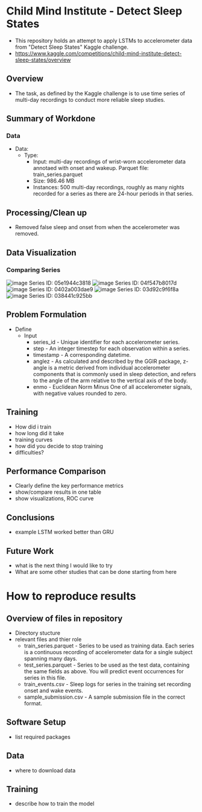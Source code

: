 # Child Mind Institute - Detect Sleep States
* This repository holds an attempt to apply LSTMs to accelerometer data from "Detect Sleep States" Kaggle challenge.
* https://www.kaggle.com/competitions/child-mind-institute-detect-sleep-states/overview
## Overview
* The task, as defined by the Kaggle challenge is to use time series of multi-day recordings to conduct more reliable sleep studies.
## Summary of Workdone
### Data
* Data:
  * Type:
    * Input: multi-day recordings of wrist-worn accelerometer data annotaed with onset and wakeup. Parquet file: train_series.parquet
    * Size: 986.46 MB
    * Instances: 500 multi-day recordings, roughly as many nights recorded for a series as there are 24-hour periods in that series.
## Processing/Clean up
* Removed false sleep and onset from when the accelerometer was removed.
## Data Visualization
### Comparing Series
![image](https://github.com/alexmach7/DATA3402/assets/113038988/483fb552-38e0-432c-a972-929d5b88ff05)
Series ID: 05e1944c3818
![image](https://github.com/alexmach7/DATA3402/assets/113038988/43ecb644-178d-4b0e-afe6-254998c72f8b)
Series ID: 04f547b8017d
![image](https://github.com/alexmach7/DATA3402/assets/113038988/321200f1-db25-4357-834b-721915b9e7a2)
Series ID: 0402a003dae9
![image](https://github.com/alexmach7/DATA3402/assets/113038988/ae3301d9-796e-401b-8a2d-4dbb592b24ae)
Series ID: 03d92c9f6f8a
![image](https://github.com/alexmach7/DATA3402/assets/113038988/fba222a4-6e5d-4bf4-b19c-97efb48c880e)
Series ID: 038441c925bb
## Problem Formulation
* Define
  * Input
    * series_id - Unique identifier for each accelerometer series.
    * step - An integer timestep for each observation within a series.
    * timestamp - A corresponding datetime.
    * anglez - As calculated and described by the GGIR package, z-angle is a metric derived from individual accelerometer components that is commonly used in sleep detection, and refers to the angle of the arm relative to the vertical axis of the body.
    * enmo - Euclidean Norm Minus One of all accelerometer signals, with negative values rounded to zero.

## Training
* How did i train
* how long did it take
* training curves
* how did you decide to stop training
* difficulties?

## Performance Comparison
* Clearly define the key performance metrics
* show/compare results in one table
* show visualizations, ROC curve

## Conclusions
* example LSTM worked better than GRU

## Future Work
* what is the next thing I would like to try
* What are some other studies that can be done starting from here

# How to reproduce results
## Overview of files in repository
 * Directory stucture
 * relevant files and thier role
     * train_series.parquet - Series to be used as training data. Each series is a continuous recording of accelerometer data for a single subject spanning many days.
     * test_series.parquet - Series to be used as the test data, containing the same fields as above. You will predict event occurrences for series in this file.
     * train_events.csv - Sleep logs for series in the training set recording onset and wake events.
     * sample_submission.csv - A sample submission file in the correct format.
## Software Setup
* list required packages
## Data
* where to download data
## Training
* describe how to train the model
